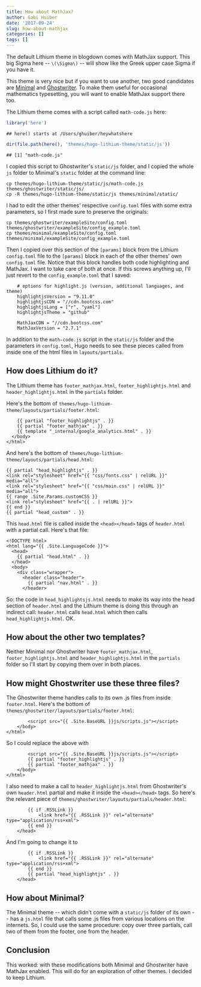 ```yaml
---
title: How about MathJax?
author: Gabi Huiber
date: '2017-09-24'
slug: how-about-mathjax
categories: []
tags: []
---
```


The default Lithium theme in blogdown comes with MathJax support. This big Sigma here -- `\(\Sigma\)` -- will show like the Greek upper case Sigma if you have it.

This theme is very nice but if you want to use another, two good candidates are [Minimal](https://github.com/calintat/minimal) and [Ghostwriter](https://github.com/jbub/ghostwriter). To make them useful for occasional mathematics typesetting, you will want to enable MathJax support there too.

The Lithium theme comes with a script called `math-code.js` here:


``` r
library('here')
```

```
## here() starts at /Users/ghuiber/heywhatshere
```

``` r
dir(file.path(here(), 'themes/hugo-lithium-theme/static/js'))
```

```
## [1] "math-code.js"
```

I copied this script to Ghostwriter's `static/js` folder, and I copied the whole `js` folder to Minimal's `static` folder at the command line:

```
cp themes/hugo-lithium-theme/static/js/math-code.js themes/ghostwriter/static/js/
cp -R themes/hugo-lithium-theme/static/js themes/minimal/static/
```

I had to edit the other themes' respective `config.toml` files with some extra parameters, so I  first made sure to preserve the originals:

```
cp themes/ghostwriter/exampleSite/config.toml themes/ghostwriter/exampleSite/config_example.toml
cp themes/minimal/exampleSite/config.toml themes/minimal/exampleSite/config_example.toml
```

Then I copied over this section of the `[params]` block from the Lithium `config.toml` file to the `[params]` block in each of the other themes' own `config.toml` file. Notice that this block handles both code highlighting and MathJax. I want to take care of both at once. If this screws anything up, I'll just revert to the `config_example.toml` that I saved:

```
    # options for highlight.js (version, additional languages, and theme)
    highlightjsVersion = "9.11.0"
    highlightjsCDN = "//cdn.bootcss.com"
    highlightjsLang = ["r", "yaml"]
    highlightjsTheme = "github"

    MathJaxCDN = "//cdn.bootcss.com"
    MathJaxVersion = "2.7.1"
```

In addition to the `math-code.js` script in the `static/js` folder and the parameters in `config.toml`, Hugo needs to see these pieces called from inside one of the html files in `layouts/partials`. 

## How does Lithium do it?

The Lithium theme has `footer_mathjax.html`, `footer_highlightjs.html` and `header_highlightjs.html` in the `partials` folder.

Here's the bottom of `themes/hugo-lithium-theme/layouts/partials/footer.html`:

```
    {{ partial "footer_highlightjs" . }}
    {{ partial "footer_mathjax" . }}
    {{ template "_internal/google_analytics.html" . }}
  </body>
</html>
```

And here's the bottom of `themes/hugo-lithium-theme/layouts/partials/head.html`:

```
{{ partial "head_highlightjs" . }}
<link rel="stylesheet" href="{{ "css/fonts.css" | relURL }}" media="all">
<link rel="stylesheet" href="{{ "css/main.css" | relURL }}" media="all">
{{ range .Site.Params.customCSS }}
<link rel="stylesheet" href="{{ . | relURL }}">
{{ end }}
{{ partial "head_custom" . }}
```

This `head.html` file is called inside the `<head></head>` tags of `header.html` with a partial call. Here's that file: 

```
<!DOCTYPE html>
<html lang="{{ .Site.LanguageCode }}">
  <head>
    {{ partial "head.html" . }}
  </head>
  <body>
    <div class="wrapper">
      <header class="header">
        {{ partial "nav.html" . }}
      </header>
```

So: the code in `head_highlightsjs.html` needs to make its way into the head section of `header.html` and the Lithium theme is doing this through an indirect call: `header.html` calls `head.html` which then calls `head_highlightjs.html`. OK.

## How about the other two templates?

Neither Minimal nor Ghostwriter have `footer_mathjax.html`, `footer_highlightjs.html` and `header_highlightjs.html` in the `partials` folder so I'll start by copying them over in both places. 

## How might Ghostwriter use these three files?

The Ghostwriter theme handles calls to its own .js files from inside `footer.html`. Here's the bottom of `themes/ghostwriter/layouts/partials/footer.html`:

```
        <script src="{{ .Site.BaseURL }}js/scripts.js"></script>
    </body>
</html>
```

So I could replace the above with

```
        <script src="{{ .Site.BaseURL }}js/scripts.js"></script>
        {{ partial "footer_highlightjs" . }}
        {{ partial "footer_mathjax" . }}
    </body>
</html>
```

I also need to make a call to `header_highlightjs.html` from Ghostwriter's own `header.html` partial and make it inside the `<head></head>` tags. So here's the relevant piece of `themes/ghostwriter/layouts/partials/header.html`:

```
        {{ if .RSSLink }}
            <link href="{{ .RSSLink }}" rel="alternate" type="application/rss+xml">
        {{ end }}
    </head>
```

And I'm going to change it to

```
        {{ if .RSSLink }}
            <link href="{{ .RSSLink }}" rel="alternate" type="application/rss+xml">
        {{ end }}
        {{ partial "head_highlightjs" . }}
    </head>
```

## How about Minimal?

The Minimal theme -- which didn't come with a `static/js` folder of its own -- has a `js.html` file that calls some .js files from various locations on the internets. So, I could use the same procedure: copy over three partials, call two of them from the footer, one from the header. 

## Conclusion

This worked: with these modifications both Minimal and Ghostwriter have MathJax enabled. This will do for an exploration of other themes. I decided to keep Lithium.
